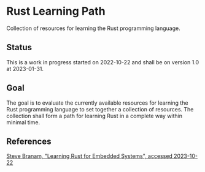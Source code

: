 # Rust Learning Path

Collection of resources for learning the Rust programming language.

## Status

This is a work in progress started on 2022-10-22 and shall be on version 1.0 at 2023-01-31.

## Goal

The goal is to evaluate the currently available resources for learning the Rust programming language to set together a collection of resources. The collection shall form a path for learning Rust in a complete way within minimal time.

## References

[Steve Branam, "Learning Rust for Embedded Systems", accessed 2023-10-22](https://www.embeddedrelated.com/showarticle/1432.php)  
